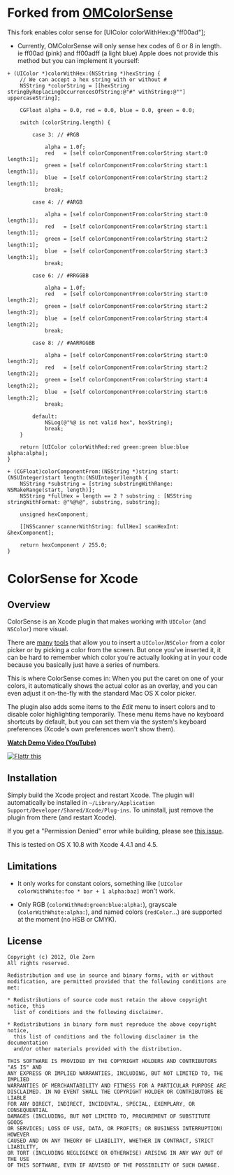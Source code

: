 # Forked from [OMColorSense](https://github.com/omz/ColorSense-for-Xcode)
This fork enables color sense for [UIColor colorWithHex:@"ff00ad"];
* Currently, OMColorSense will only sense hex codes of 6 or 8 in length. ie ff00ad (pink) and ff00adff (a light blue)
Apple does not provide this method but you can implement it yourself:

```objc
+ (UIColor *)colorWithHex:(NSString *)hexString {
    // We can accept a hex string with or without #
    NSString *colorString = [[hexString stringByReplacingOccurrencesOfString:@"#" withString:@""] uppercaseString];
    
    CGFloat alpha = 0.0, red = 0.0, blue = 0.0, green = 0.0;
    
    switch (colorString.length) {
            
        case 3: // #RGB
            
            alpha = 1.0f;
            red   = [self colorComponentFrom:colorString start:0 length:1];
            green = [self colorComponentFrom:colorString start:1 length:1];
            blue  = [self colorComponentFrom:colorString start:2 length:1];
            break;
            
        case 4: // #ARGB
            
            alpha = [self colorComponentFrom:colorString start:0 length:1];
            red   = [self colorComponentFrom:colorString start:1 length:1];
            green = [self colorComponentFrom:colorString start:2 length:1];
            blue  = [self colorComponentFrom:colorString start:3 length:1];
            break;
            
        case 6: // #RRGGBB
            
            alpha = 1.0f;
            red   = [self colorComponentFrom:colorString start:0 length:2];
            green = [self colorComponentFrom:colorString start:2 length:2];
            blue  = [self colorComponentFrom:colorString start:4 length:2];
            break;
            
        case 8: // #AARRGGBB
            
            alpha = [self colorComponentFrom:colorString start:0 length:2];
            red   = [self colorComponentFrom:colorString start:2 length:2];
            green = [self colorComponentFrom:colorString start:4 length:2];
            blue  = [self colorComponentFrom:colorString start:6 length:2];
            break;
            
        default:
            NSLog(@"%@ is not valid hex", hexString);
            break;
    }
    
    return [UIColor colorWithRed:red green:green blue:blue alpha:alpha];
}

+ (CGFloat)colorComponentFrom:(NSString *)string start:(NSUInteger)start length:(NSUInteger)length {
    NSString *substring = [string substringWithRange: NSMakeRange(start, length)];
    NSString *fullHex = length == 2 ? substring : [NSString stringWithFormat: @"%@%@", substring, substring];
    
    unsigned hexComponent;
    
    [[NSScanner scannerWithString: fullHex] scanHexInt: &hexComponent];
    
    return hexComponent / 255.0;
}

```

# ColorSense for Xcode

## Overview

ColorSense is an Xcode plugin that makes working with `UIColor` (and `NSColor`) more visual.

There are [many](http://www.colorchooserapp.com) [tools](http://iconfactory.com/software/xscope) that allow you to insert a `UIColor`/`NSColor` from a color picker or by picking a color from the screen. But once you've inserted it, it can be hard to remember which color you're actually looking at in your code because you basically just have a series of numbers.

This is where ColorSense comes in: When you put the caret on one of your colors, it automatically shows the actual color as an overlay, and you can even adjust it on-the-fly with the standard Mac OS X color picker.

The plugin also adds some items to the _Edit_ menu to insert colors and to disable color highlighting temporarily. These menu items have no keyboard shortcuts by default, but you can set them via the system's keyboard preferences (Xcode's own preferences won't show them).

**[Watch Demo Video (YouTube)](http://www.youtube.com/watch?v=eblRfDQM0Go)**

<a href="http://flattr.com/thing/879121/omzColorSense-for-Xcode-on-GitHub" target="_blank">
<img src="http://api.flattr.com/button/flattr-badge-large.png" alt="Flattr this" title="Flattr this" border="0" /></a>

## Installation

Simply build the Xcode project and restart Xcode. The plugin will automatically be installed in `~/Library/Application Support/Developer/Shared/Xcode/Plug-ins`. To uninstall, just remove the plugin from there (and restart Xcode).

If you get a "Permission Denied" error while building, please see [this issue](https://github.com/omz/ColorSense-for-Xcode/issues/1).

This is tested on OS X 10.8 with Xcode 4.4.1 and 4.5.

## Limitations

* It only works for constant colors, something like `[UIColor colorWithWhite:foo * bar + 1 alpha:baz]` won't work.

* Only RGB (`colorWithRed:green:blue:alpha:`), grayscale (`colorWithWhite:alpha:`), and named colors (`redColor`...) are supported at the moment (no HSB or CMYK).

## License

    Copyright (c) 2012, Ole Zorn
    All rights reserved.

    Redistribution and use in source and binary forms, with or without
    modification, are permitted provided that the following conditions are met:

    * Redistributions of source code must retain the above copyright notice, this
      list of conditions and the following disclaimer.

    * Redistributions in binary form must reproduce the above copyright notice,
      this list of conditions and the following disclaimer in the documentation
      and/or other materials provided with the distribution.

    THIS SOFTWARE IS PROVIDED BY THE COPYRIGHT HOLDERS AND CONTRIBUTORS "AS IS" AND
    ANY EXPRESS OR IMPLIED WARRANTIES, INCLUDING, BUT NOT LIMITED TO, THE IMPLIED
    WARRANTIES OF MERCHANTABILITY AND FITNESS FOR A PARTICULAR PURPOSE ARE
    DISCLAIMED. IN NO EVENT SHALL THE COPYRIGHT HOLDER OR CONTRIBUTORS BE LIABLE
    FOR ANY DIRECT, INDIRECT, INCIDENTAL, SPECIAL, EXEMPLARY, OR CONSEQUENTIAL
    DAMAGES (INCLUDING, BUT NOT LIMITED TO, PROCUREMENT OF SUBSTITUTE GOODS
    OR SERVICES; LOSS OF USE, DATA, OR PROFITS; OR BUSINESS INTERRUPTION) HOWEVER
    CAUSED AND ON ANY THEORY OF LIABILITY, WHETHER IN CONTRACT, STRICT LIABILITY,
    OR TORT (INCLUDING NEGLIGENCE OR OTHERWISE) ARISING IN ANY WAY OUT OF THE USE
    OF THIS SOFTWARE, EVEN IF ADVISED OF THE POSSIBILITY OF SUCH DAMAGE.
